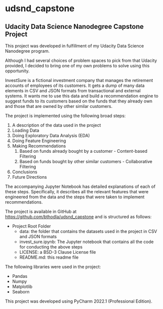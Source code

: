 # udsnd_capstone
## Udacity Data Science Nanodegree Capstone Project

This project was developed in fulfillment of my Udacity Data Science Nanodegree program.

Although I had several choices of problem spaces to pick from that Udacity provided, I decided to bring one of my own problems to solve using this opportunity.

InvestSure is a fictional investment company that manages the retirement accounts of employees of its customers. It gets a dump of many data elements in CSV and JSON formats from transactional and external systems. It wants me to use this data and build a recommendation engine to suggest funds to its customers based on the funds that they already own and those that are owned by other similar customers.

The project is implemented using the following broad steps:

1. A description of the data used in the project
2. Loading Data
3. Doing Exploratory Data Analysis (EDA)
4. Doing Feature Engineering
5. Making Recommendations
   1. Based on funds already bought by a customer - Content-based Filtering
   2. Based on funds bought by other similar customers - Collaborative Filtering
6. Conclusions
7. Future Directions

The accompanying Jupyter Notebook has detailed explanations of each of these steps. Specifically, it describes all the relevant features that were engineered from the data and the steps that were taken to implement recommendations.

The project is available in GitHub at https://github.com/bthodla/udsnd_capstone and is structured as follows:

* Project Root Folder
  * data: the folder that contains the datasets used in the project in CSV and JSON formats
  * invest_sure.ipynb: The Jupyter notebook that contains all the code for conducting the above steps
  * LICENSE: a BSD-3 Clause License file
  * README.md: this readme file

The following libraries were used in the project:

* Pandas
* Numpy 
* Matplotlib 
* Seaborn

This project was developed using PyCharm 2022.1 (Professional Edition).

